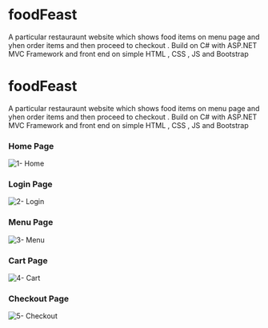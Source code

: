 # foodFeast
A particular restauraunt website which shows food items on menu page and yhen order items and then proceed to checkout . Build on C# with ASP.NET MVC Framework and front end on simple HTML , CSS , JS and Bootstrap
# foodFeast
A particular restauraunt website which shows food items on menu page and yhen order items and then proceed to checkout . Build on C# with ASP.NET MVC Framework and front end on simple HTML , CSS , JS and Bootstrap

### Home Page
![1- Home](https://user-images.githubusercontent.com/48921961/63762396-22941080-c8dc-11e9-8602-0fc4a24429e5.png)

### Login Page
![2- Login](https://user-images.githubusercontent.com/48921961/63762417-2c1d7880-c8dc-11e9-8e5b-e3c2124df43d.png)

### Menu Page
![3- Menu](https://user-images.githubusercontent.com/48921961/63762421-2d4ea580-c8dc-11e9-8278-e1cb5876142f.png)

### Cart Page
![4- Cart](https://user-images.githubusercontent.com/48921961/63762423-2e7fd280-c8dc-11e9-9f9a-c9589ef74094.png)

### Checkout Page
![5- Checkout](https://user-images.githubusercontent.com/48921961/63762425-2fb0ff80-c8dc-11e9-9ddc-7986fc8bc6ca.png)
